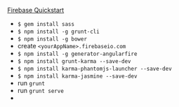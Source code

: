 [Firebase Quickstart](https://www.firebase.com/docs/web/libraries/angular/quickstart.html)




* `$ gem install sass`
* `$ npm install -g grunt-cli`
* `$ npm install -g bower`
* create `<yourAppName>.firebaseio.com`
* `$ npm install -g generator-angularfire`
* `$ npm install grunt-karma --save-dev`
* `$ npm install karma-phantomjs-launcher --save-dev`
* `$ npm install karma-jasmine --save-dev`
* run `grunt`
* run `grunt serve`
* 